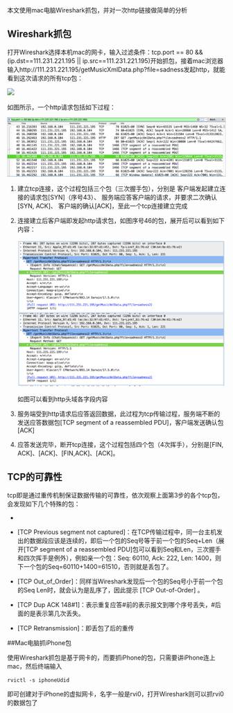 本文使用mac电脑Wireshark抓包，并对一次http链接做简单的分析

## Wireshark抓包

打开Wireshark选择本机mac的网卡，输入过滤条件：tcp.port == 80 && (ip.dst==111.231.221.195 || ip.src==111.231.221.195)开始抓包，接着mac浏览器输入http://111.231.221.195/getMusicXmlData.php?file=sadness发起http，就能看到这次请求的所有tcp包：

![](/img/06–22-01.png)

如图所示，一个http请求包括如下过程：

![](/img/06-22-02.png)

1. 建立tcp连接，这个过程包括三个包（三次握手包），分别是
   客户端发起建立连接的请求包[SYN]（序号43）、
   服务端应答客户端的请求，并要求二次确认[SYN, ACK]、
   客户端的确认[ACK]，至此一个tcp连接建立完成

2. 连接建立后客户端即发起http请求包，如图序号46的包，展开后可以看到如下内容：

   ![](/img/06-22-03.png)

   如图可以看到http头域各字段内容

3. 服务端受到http请求后应答返回数据，此过程为tcp传输过程，服务端不断的发送应答数据包[TCP segment of a reassembled PDU]，客户端发送确认包[ACK]

4. 应答发送完毕，断开tcp连接，这个过程包括四个包（4次挥手），分别是[FIN, ACK]、[ACK]、[FIN,ACK]、[ACK]。

## TCP的可靠性

tcp即是通过重传机制保证数据传输的可靠性，依次观察上面第3步的各个tcp包，会发现如下几个特殊的包：

- [TCP Window Update]: 即滑窗大小调整的包，用来通知对方（发送方）更新滑窗大小

- [TCP Previous segment not captured]：在TCP传输过程中，同一台主机发出的数据段应该是连续的，即后一个包的Seq号等于前一个包的Seq+Len（展开[TCP segment of a reassembled PDU]包可以看到Seq和Len，三次握手和四次挥手是例外），例如亲一个包：Seq: 60110, Ack: 222, Len: 1400，则下一个包的Seq=60110+1400=61510，否则就是丢包了。

- [TCP Out_of_Order]：同样当Wireshark发现后一个包的Seq号小于前一个包的Seq Len时，就会认为是乱序了，因此提示 [TCP Out-of-Order] 。

- [TCP Dup ACK 148#1]：表示重复应答#前的表示报文到哪个序号丢失，#后面的是表示第几次丢失。

- [TCP Retransmission]：即丢包了后的重传

##Mac电脑抓iPhone包

使用Wireshark抓包是基于网卡的，而要抓iPhone的包，只需要讲iPhone连上mac，然后终端输入

```
rvictl -s iphoneUdid
```

即可创建对于iPhone的虚拟网卡，名字一般是rvi0，打开Wireshark则可以抓rvi0的数据包了



